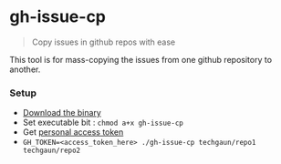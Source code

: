 # gh-issue-cp

> Copy issues in github repos with ease

This tool is for mass-copying the issues from one github repository to another.

### Setup

- [Download the binary](https://github.com/techgaun/gh-issue-cp/raw/master/gh-issue-cp)
- Set executable bit : `chmod a+x gh-issue-cp`
- Get [personal access token](https://github.com/settings/tokens)
- `GH_TOKEN=<access_token_here> ./gh-issue-cp techgaun/repo1 techgaun/repo2`
